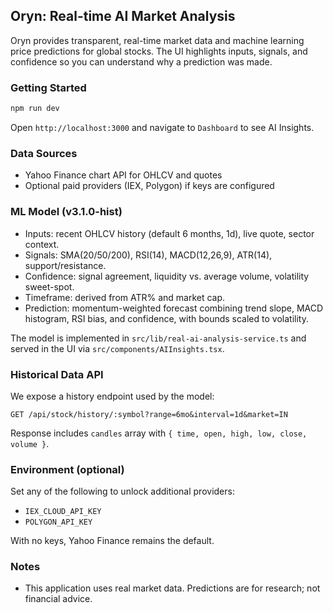 ## Oryn: Real-time AI Market Analysis

Oryn provides transparent, real-time market data and machine learning price predictions for global stocks. The UI highlights inputs, signals, and confidence so you can understand why a prediction was made.

### Getting Started

```bash
npm run dev
```

Open `http://localhost:3000` and navigate to `Dashboard` to see AI Insights.

### Data Sources
- Yahoo Finance chart API for OHLCV and quotes
- Optional paid providers (IEX, Polygon) if keys are configured

### ML Model (v3.1.0-hist)
- Inputs: recent OHLCV history (default 6 months, 1d), live quote, sector context.
- Signals: SMA(20/50/200), RSI(14), MACD(12,26,9), ATR(14), support/resistance.
- Confidence: signal agreement, liquidity vs. average volume, volatility sweet-spot.
- Timeframe: derived from ATR% and market cap.
- Prediction: momentum-weighted forecast combining trend slope, MACD histogram, RSI bias, and confidence, with bounds scaled to volatility.

The model is implemented in `src/lib/real-ai-analysis-service.ts` and served in the UI via `src/components/AIInsights.tsx`.

### Historical Data API

We expose a history endpoint used by the model:

```http
GET /api/stock/history/:symbol?range=6mo&interval=1d&market=IN
```

Response includes `candles` array with `{ time, open, high, low, close, volume }`.

### Environment (optional)

Set any of the following to unlock additional providers:
- `IEX_CLOUD_API_KEY`
- `POLYGON_API_KEY`

With no keys, Yahoo Finance remains the default.

### Notes
- This application uses real market data. Predictions are for research; not financial advice.
